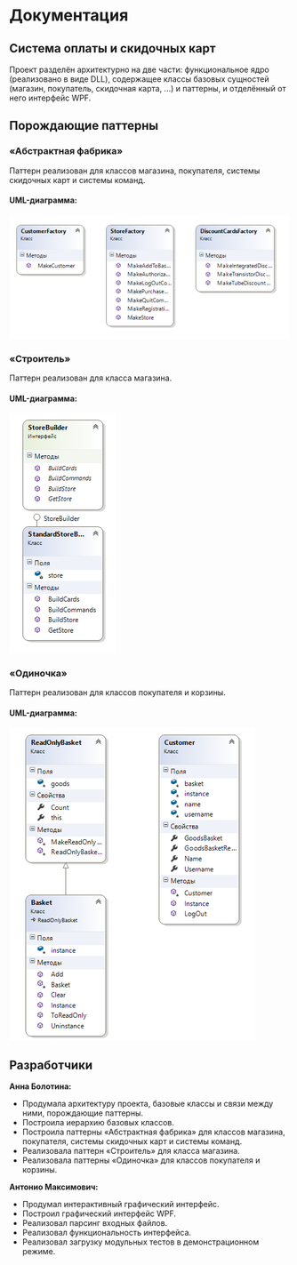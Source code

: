 # Документация

## Система оплаты и скидочных карт

Проект разделён архитектурно на две части: функциональное ядро (реализовано в виде DLL), содержащее классы базовых сущностей (магазин, покупатель, скидочная карта, ...) и паттерны, и отделённый от него интерфейс WPF.

## Порождающие паттерны

### «Абстрактная фабрика»

Паттерн реализован для классов магазина, покупателя, системы скидочных карт и системы команд.

#### UML-диаграмма:

![UMl Diagram](https://github.com/Maryann13/CS361-DP-collaboration-1/blob/master/uml-abstract-factory.png)

### «Строитель»

Паттерн реализован для класса магазина.

#### UML-диаграмма:

![UMl Diagram](https://github.com/Maryann13/CS361-DP-collaboration-1/blob/master/uml-builder.png)

### «Одиночка»

Паттерн реализован для классов покупателя и корзины.

#### UML-диаграмма:

![UMl Diagram](https://github.com/Maryann13/CS361-DP-collaboration-1/blob/master/uml-singleton.png)

## Разработчики

**Анна Болотина:**
* Продумала архитектуру проекта, базовые классы и связи между ними, порождающие паттерны.
* Построила иерархию базовых классов.
* Построила паттерны «Абстрактная фабрика» для классов магазина, покупателя, системы скидочных карт и системы команд.
* Реализовала паттерн «Строитель» для класса магазина.
* Реализовала паттерны «Одиночка» для классов покупателя и корзины.

**Антонио Максимович:**
* Продумал интерактивный графический интерфейс.
* Построил графический интерфейс WPF.
* Реализовал парсинг входных файлов.
* Реализовал функциональность интерфейса.
* Реализовал загрузку модульных тестов в демонстрационном режиме.
